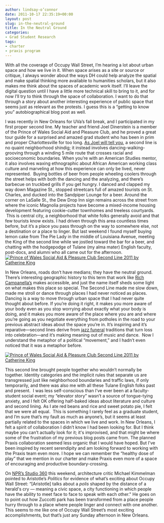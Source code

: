 ```yaml
---
author: lindsay-o’connor
date: 2011-10-17 22:35:19+00:00
layout: post
slug: in-the-neutral-ground
title: In the Neutral Ground
categories:
- Grad Student Research
tags:
- charter
- praxis program
---
```


With all the coverage of Occupy Wall Street, I’m hearing a lot about urban space and how we live in it. When space arises as a site or source or critique, I always wonder about the ways DH could help analyze the spatial and make spatial thinking more available to humanities scholars, but it also makes me think about the spaces of academic work itself. I’ll leave the digital question until I have a little more technical skill to bring to it, and for now I’ll try to think through the space of collaboration. I want to do that through a story about another interesting experience of public space that seems just as relevant as the protests. I guess this is a “getting to know you” autobiographical blog post as well.

I was recently in New Orleans for UVa’s fall break, and I participated in my first proper second line. My teacher and friend Joel Dinerstein is a member of the Prince of Wales Social Aid and Pleasure Club, and he proved a great tour guide for a surprised and amazed grad student who has been in prim and proper Charlottesville for too long. [As Joel will tell you](http://muse.jhu.edu/journals/american_quarterly/v061/61.3.dinerstein.html), a second line is no quaint neighborhood shindig; it instead involves dancing-walking-grooving through a winding 5 mile route that crosses racial and socioeconomic boundaries. When you’re with an American Studies mentor, it also involves waxing ethnographic about African American working class culture and marveling at how this experience can only be lived, never represented.  Buying bottles of beer from people wheeling coolers through the street helps with both the dancing and the analyzing, and there’s barbecue on truckbed grills if you get hungry. I danced and clapped my way down Magazine St., stopped streetcars full of amazed tourists on St. Charles, and ducked into the Sandpiper Lounge for a beer. Around the corner on LaSalle St., the Dew Drop Inn sign remains across the street from where the iconic Magnolia projects have become a mixed-income housing development featuring cookie-cutter townhomes and treeless courtyards.  This is central city, a neighborhood that white folks generally avoid and that few tourists know exists. I had driven through this area countless times before, but it’s a place you pass through on the way to somewhere else, not a destination or a place to linger. But last weekend I found myself buying lemon cake from The Pie Lady in the middle of Louisiana Avenue, meeting the King of the second line while we jostled toward the bar for a beer, and chatting with the hodgepodge of Tulane (my alma mater) English faculty, post-docs, and alumni who all came out for the afternoon.
[![Prince of Wales Social Aid & Pleasure Club Second Line 2011 by Catherine King](http://farm7.static.flickr.com/6116/6238031552_35b232e8e6_m.jpg) ](http://www.flickr.com/photos/wwoz/6238031552/)

In New Orleans, roads don’t have medians; they have the neutral ground. There’s interesting geographic history to this term that work like [Rich Campanella’s](http://richcampanella.com/index.php) makes accessible, and just the name itself sheds some light on what makes this place so special. The Second Line made me slow down, made me stroll or dance through places I had never noticed as places. Dancing is a way to move through urban space that I had never quite thought about before. If you’re doing it right, it makes you more aware of your body even as you stop worrying about exactly what your body is doing, and it makes you more aware of the place where you are and where you’re going as you negotiate everything from potholes in the road to your previous abstract ideas about the space you’re in. It’s inspiring and it’s reparative&mdash;second lines derive from [jazz funeral](http://en.wikipedia.org/wiki/Jazz_funeral) traditions that turn loss into celebration&mdash;and it’s making meaning out of music and dance.  Now I understand the metaphor of a political “movement,” and I hadn’t even noticed that it was a metaphor before.

[![Prince of Wales Social Aid & Pleasure Club Second Line 2011 by Catherine King](http://farm7.static.flickr.com/6031/6238028508_7f67d7cc2e_m.jpg)](http://www.flickr.com/photos/wwoz/6238028508/)

This second line brought people together who wouldn’t normally be together. Identity categories and the implicit rules that separate us are transgressed just like neighborhood boundaries and traffic laws, if only temporarily, and there was also me with all these Tulane English folks past and present.  I was less self-conscious than I’ve ever been at a faculty-student social event; my “elevator story” wasn’t a source of tongue-tying anxiety, and I felt OK offering half-baked ideas about literature and culture and second lining. As I ate red beans and rice and sweet potato pie, I felt that we were all equal.  This is something I rarely feel as a graduate student, and I’m sure that’s my fault as much as anyone’s, but it seems at least partially related to the spaces in which we live and work. In New Orleans, I felt a spirit of collaboration I didn’t know I had been looking for. But I think maybe you can’t actually look for it; it's improvised, and that might be where some of the frustration of my previous blog posts came from. The planned Praxis collaboration seemed less organic that I would have hoped. But I’ve been inspired by recent serendipity and am looking forward to working with the Praxis team even more. I hope we can remember the “healthy dose of play” that we mention in our charter and make Praxis even more of a space of encouraging and productive boundary-crossing.

On [NPR’s Studio 360](http://www.studio360.org/2011/oct/14/a-visit-to-occupied-wall-street/) this weekend, architecture critic Michael Kimmelman pointed to Aristotle’s _Politics_ for evidence of what’s exciting about Occupy Wall Street: “[Aristotle] talks about a _polis_ shaped by the distance of a herald's cry &mdash; meaning a civic space, a city functioning in which people have the ability to meet face to face to speak with each other." He goes on to point out how Zuccotti park has been transformed from a place people hurry through to a place where people linger and connect with one another. This seems to me like one of Occupy Wall Street’s most exciting accomplishments, but that’s just any Sunday afternoon in New Orleans.
